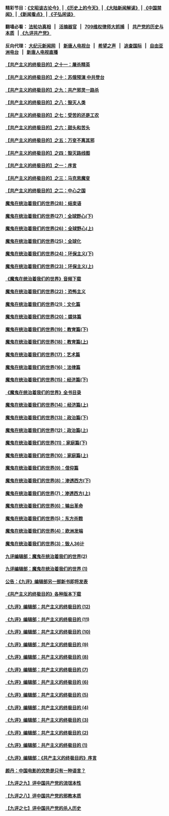 #### 精彩节目：[《文昭谈古论今》](http://134.209.198.168/wenzhao) | [《历史上的今天》](http://134.209.198.168/today-in-history) | [《大陆新闻解读》](http://134.209.198.168/ntdtv-comedy) | [《中国禁闻》](http://134.209.198.168/ntdtv-news) | [《新闻看点》](http://134.209.198.168/news-insight) | [《子弘闲谈》](http://134.209.198.168/zihongxiantan/) 

  #### 翻墙必看： [法轮功真相](http://134.209.198.168:10000/videos/truth.html) &nbsp;&nbsp;|&nbsp;&nbsp; [活摘器官](http://134.209.198.168:10000/videos/res/Organs/) &nbsp;&nbsp;|&nbsp;&nbsp; [709维权律师大抓捕](http://134.209.198.168:10000/videos/709/) &nbsp;&nbsp;|&nbsp;&nbsp; [共产党的历史与本质](http://134.209.198.168:10000/videos/jiuping/) &nbsp;&nbsp;| [《九评共产党》](http://134.209.198.168:10000/videos/jiuping/) 

#### 反向代理： [大纪元新闻网](http://134.209.198.168:10080/) &nbsp;&nbsp;|&nbsp;&nbsp; [新唐人电视台](http://134.209.198.168:8000/) &nbsp;&nbsp;|&nbsp;&nbsp; [希望之声](http://134.209.198.168:8200/) &nbsp;&nbsp;|&nbsp;&nbsp; [追查国际](http://134.209.198.168:10010/) &nbsp;&nbsp;|&nbsp;&nbsp; [自由亚洲电台](http://134.209.198.168:9800/) &nbsp;&nbsp;|&nbsp;&nbsp; [新唐人电视直播](http://134.209.198.168/) 

#### [【共产主义的终极目的】之十一：屠杀精英](../pages/nsc422/n11118442.md?t=03201236) 

#### [【共产主义的终极目的】之十：苏俄预演 中共登台](../pages/nsc422/n11118424.md?t=03201236) 

#### [【共产主义的终极目的】之九：共产邪灵一路杀](../pages/nsc422/n11114139.md?t=03201236) 

#### [【共产主义的终极目的】之八：毁灭人类](../pages/nsc422/n11108503.md?t=03201236) 

#### [【共产主义的终极目的】之七：受苦的还是工农](../pages/nsc422/n11101809.md?t=03201236) 

#### [【共产主义的终极目的】之六：甜头和苦头](../pages/nsc422/n11096971.md?t=03201236) 

#### [【共产主义的终极目的】之五：万变不离其邪](../pages/nsc422/n11091285.md?t=03201236) 

#### [【共产主义的终极目的】之四：毁灭路线图](../pages/nsc422/n11086284.md?t=03201236) 

#### [【共产主义的终极目的】之一：序言](../pages/nsc422/n11086077.md?t=03201236) 

#### [【共产主义的终极目的】之三：马克思魔变](../pages/nsc422/n11061941.md?t=03201236) 

#### [【共产主义的终极目的】之二：中心之国](../pages/nsc422/n11047728.md?t=03201236) 

#### [魔鬼在统治着我们的世界(28)：结束语](../pages/nsc422/n10936246.md?t=03201236) 

#### [魔鬼在统治着我们的世界(27)：全球野心(下)](../pages/nsc422/n10928319.md?t=03201236) 

#### [魔鬼在统治着我们的世界(26)：全球野心(上)](../pages/nsc422/n10900318.md?t=03201236) 

#### [魔鬼在统治着我们的世界(25)：全球化](../pages/nsc422/n10788205.md?t=03201236) 

#### [魔鬼在统治着我们的世界(24)：环保主义(下)](../pages/nsc422/n10695307.md?t=03201236) 

#### [魔鬼在统治着我们的世界(23)：环保主义(上)](../pages/nsc422/n10688613.md?t=03201236) 

#### [《魔鬼在统治着我们的世界》音频下载](../pages/nsc422/n10635553.md?t=03201236) 

#### [魔鬼在统治着我们的世界(22)：恐怖主义](../pages/nsc422/n10614727.md?t=03201236) 

#### [魔鬼在统治着我们的世界(21)：文化篇](../pages/nsc422/n10597706.md?t=03201236) 

#### [魔鬼在统治着我们的世界(20)：媒体篇](../pages/nsc422/n10586579.md?t=03201236) 

#### [魔鬼在统治着我们的世界(19)：教育篇(下)](../pages/nsc422/n10564808.md?t=03201236) 

#### [魔鬼在统治着我们的世界(18)：教育篇(上)](../pages/nsc422/n10526970.md?t=03201236) 

#### [魔鬼在统治着我们的世界(17)：艺术篇](../pages/nsc422/n10499093.md?t=03201236) 

#### [魔鬼在统治着我们的世界(16)：法律篇](../pages/nsc422/n10485969.md?t=03201236) 

#### [魔鬼在统治着我们的世界(15)：经济篇(下)](../pages/nsc422/n10469975.md?t=03201236) 

#### [《魔鬼在统治着我们的世界》全书目录](../pages/nsc422/n10464261.md?t=03201236) 

#### [魔鬼在统治着我们的世界(14)：经济篇(上)](../pages/nsc422/n10457370.md?t=03201236) 

#### [魔鬼在统治着我们的世界(13)：政治篇(下)](../pages/nsc422/n10448270.md?t=03201236) 

#### [魔鬼在统治着我们的世界(12)：政治篇(上)](../pages/nsc422/n10444576.md?t=03201236) 

#### [魔鬼在统治着我们的世界(11)：家庭篇(下)](../pages/nsc422/n10440961.md?t=03201236) 

#### [魔鬼在统治着我们的世界(10)：家庭篇(上)](../pages/nsc422/n10435448.md?t=03201236) 

#### [魔鬼在统治着我们的世界(9)：信仰篇](../pages/nsc422/n10432159.md?t=03201236) 

#### [魔鬼在统治着我们的世界(8)：渗透西方(下)](../pages/nsc422/n10429603.md?t=03201236) 

#### [魔鬼在统治着我们的世界(7)：渗透西方(上)](../pages/nsc422/n10426013.md?t=03201236) 

#### [魔鬼在统治着我们的世界(6)：输出革命](../pages/nsc422/n10421536.md?t=03201236) 

#### [魔鬼在统治着我们的世界(5)：东方杀戮](../pages/nsc422/n10417707.md?t=03201236) 

#### [魔鬼在统治着我们的世界(4)：欧洲发端](../pages/nsc422/n10414890.md?t=03201236) 

#### [魔鬼在统治着我们的世界(3)：毁人36计](../pages/nsc422/n10411583.md?t=03201236) 

#### [九评编辑部：魔鬼在统治着我们的世界(2)](../pages/nsc422/n10410036.md?t=03201236) 

#### [九评编辑部：魔鬼在统治着我们的世界 (1)](../pages/nsc422/n10406825.md?t=03201236) 

#### [公告：《九评》编辑部另一部新书即将发表](../pages/nsc422/n10405104.md?t=03201236) 

#### [《共产主义的终极目的》各种版本下载](../pages/nsc422/n10022138.md?t=03201236) 

#### [《九评》编辑部：共产主义的终极目的 (12)](../pages/nsc422/n9933272.md?t=03201236) 

#### [《九评》编辑部：共产主义的终极目的 (11)](../pages/nsc422/n9924973.md?t=03201236) 

#### [《九评》编辑部：共产主义的终极目的 (10)](../pages/nsc422/n9920883.md?t=03201236) 

#### [《九评》编辑部：共产主义的终极目的 (9)](../pages/nsc422/n9916363.md?t=03201236) 

#### [《九评》编辑部：共产主义的终极目的 (8)](../pages/nsc422/n9912488.md?t=03201236) 

#### [《九评》编辑部：共产主义的终极目的 (7)](../pages/nsc422/n9901176.md?t=03201236) 

#### [《九评》编辑部：共产主义的终极目的 (6)](../pages/nsc422/n9899359.md?t=03201236) 

#### [《九评》编辑部：共产主义的终极目的 (5)](../pages/nsc422/n9893174.md?t=03201236) 

#### [《九评》编辑部：共产主义的终极目的 (4)](../pages/nsc422/n9891246.md?t=03201236) 

#### [《九评》编辑部：共产主义的终极目的 (3)](../pages/nsc422/n9879879.md?t=03201236) 

#### [《九评》编辑部：共产主义的终极目的 (2)](../pages/nsc422/n9876205.md?t=03201236) 

#### [《九评》编辑部：共产主义的终极目的 (1)](../pages/nsc422/n9865857.md?t=03201236) 

#### [《九评》编辑部：《共产主义的终极目的》序言](../pages/nsc422/n9862666.md?t=03201236) 

#### [颜丹：中国电影的优势是只有一种语言？](../pages/nsc422/n9583062.md?t=03201236) 

#### [【九评之九】评中国共产党的流氓本性](../pages/nsc422/n737542.md?t=03201236) 

#### [【九评之八】评中国共产党的邪教本质](../pages/nsc422/n735942.md?t=03201236) 

#### [【九评之七】评中国共产党的杀人历史](../pages/nsc422/n733806.md?t=03201236) 

